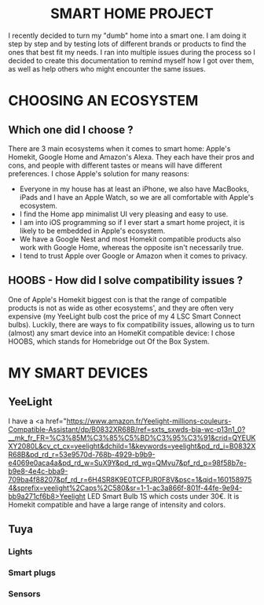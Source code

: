 <h1 align="center">SMART HOME PROJECT</h1>

I recently decided to turn my "dumb" home into a smart one. I am doing it step by step and by testing lots of different brands or products to find the ones that best fit my needs.
I ran into multiple issues during the process so I decided to create this documentation to remind myself how I got over them, as well as help others who might encounter the same issues.

# CHOOSING AN ECOSYSTEM

## Which one did I choose ?

There are 3 main ecosystems when it comes to smart home: Apple's Homekit, Google Home and Amazon's Alexa. They each have their pros and cons, and people with different tastes or means will have different preferences. I chose Apple's solution for many reasons:
  - Everyone in my house has at least an iPhone, we also have MacBooks, iPads and I have an Apple Watch, so we are all comfortable with Apple's ecosystem.
  - I find the Home app minimalist UI very pleasing and easy to use.
  - I am into iOS programming so if I ever start a smart home project, it is likely to be embedded in Apple's ecosystem.
  - We have a Google Nest and most Homekit compatible products also work with Google Home, whereas the opposite isn't necessarily true.
  - I tend to trust Apple over Google or Amazon when it comes to privacy.

## HOOBS - How did I solve compatibility issues ?

One of Apple's Homekit biggest con is that the range of compatible products is not as wide as other ecosystems', and they are often very expensive (my YeeLight bulb cost the price of my 4 LSC Smart Connect bulbs).
Luckily, there are ways to fix compatibility issues, allowing us to turn (almost) any smart device into an HomeKit compatible device: I chose HOOBS, which stands for Homebridge out Of the Box System.


# MY SMART DEVICES

## YeeLight

I have a <a href="https://www.amazon.fr/Yeelight-millions-couleurs-Compatible-Assistant/dp/B0832XR68B/ref=sxts_sxwds-bia-wc-p13n1_0?__mk_fr_FR=%C3%85M%C3%85%C5%BD%C3%95%C3%91&crid=QYEUKXY2080L&cv_ct_cx=yeelight&dchild=1&keywords=yeelight&pd_rd_i=B0832XR68B&pd_rd_r=53e9570d-768b-4929-b9b9-e4069e0aca4a&pd_rd_w=SuX9Y&pd_rd_wg=QMvu7&pf_rd_p=98f58b7e-b9e8-4e4c-bba9-709ba4f88207&pf_rd_r=6H4SR8K9E0TCFPJR0F8V&psc=1&qid=1601589754&sprefix=yeelight%2Caps%2C580&sr=1-1-ac3a866f-801f-44fe-9e94-bb9a271cf6b8>Yeelight LED Smart Bulb 1S</a> which costs under 30€. It is Homekit compatible and have a large range of intensity and colors.

## Tuya

### Lights

### Smart plugs

### Sensors

